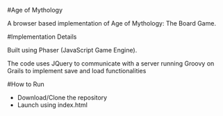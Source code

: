 #Age of Mythology
<p>A browser based implementation of Age of Mythology: The Board Game.</p>

#Implementation Details
<p>Built using Phaser (JavaScript Game Engine).</p>
<p>The code uses JQuery to communicate with a server running Groovy on Grails to implement save and load functionalities</p>

#How to Run
<ul>
	<li>Download/Clone the repository</li>
	<li>Launch using index.html</li>
</ul>